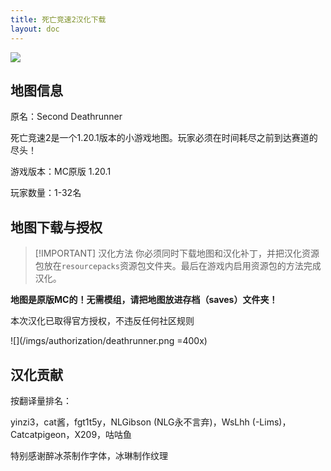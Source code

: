 ```yaml
---
title: 死亡竞速2汉化下载
layout: doc
---
```


![](/imgs/deathrunner.webp)

## 地图信息

原名：Second Deathrunner

死亡竞速2是一个1.20.1版本的小游戏地图。玩家必须在时间耗尽之前到达赛道的尽头！

游戏版本：MC原版 1.20.1

玩家数量：1-32名

<DownloadLinks :methods="[
  { id: 'mapdl', text: '下载地图和汉化', icon: '/imgs/svg/lanzou.svg', link: 'https://vmhanhuazu.lanzouo.com/s/deathrunner' },
  { id: 'bilibili', text: '宣传片', icon: '/imgs/svg/bilibili.svg', link: 'https://www.bilibili.com/video/BV1rT42117ZF' },
  { id: 'lazy', text: '懒汉下载', icon: '/imgs/logo/logo_64.png', link: 'https://vmhanhuazu.lanzouo.com/s/deathrunner' }
]" />

## 地图下载与授权

> [!IMPORTANT] 汉化方法
> 你必须同时下载地图和汉化补丁，并把汉化资源包放在`resourcepacks`资源包文件夹。最后在游戏内启用资源包的方法完成汉化。

**地图是原版MC的！无需模组，请把地图放进存档（saves）文件夹！**

本次汉化已取得官方授权，不违反任何社区规则

![](/imgs/authorization/deathrunner.png =400x)

## 汉化贡献

按翻译量排名：

yinzi3，cat酱，fgt1t5y，NLGibson (NLG永不言弃)，WsLhh (-Lims)，Catcatpigeon，X209，咕咕鱼

特别感谢醉冰茶制作字体，冰琳制作纹理

<DocSupport />
